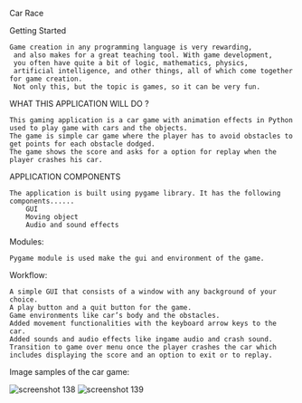Car Race



Getting Started

	Game creation in any programming language is very rewarding,
	 and also makes for a great teaching tool. With game development,
	 you often have quite a bit of logic, mathematics, physics,
	 artificial intelligence, and other things, all of which come together for game creation.
	 Not only this, but the topic is games, so it can be very fun.

 
WHAT THIS APPLICATION WILL DO ?

	This gaming application is a car game with animation effects in Python used to play game with cars and the objects.
	The game is simple car game where the player has to avoid obstacles to get points for each obstacle dodged.
	The game shows the score and asks for a option for replay when the player crashes his car.

APPLICATION COMPONENTS

	The application is built using pygame library. It has the following components......
		GUI
		Moving object
		Audio and sound effects

Modules:

	Pygame module is used make the gui and environment of the game.
	
Workflow:

	A simple GUI that consists of a window with any background of your choice.
	A play button and a quit button for the game.
	Game environments like car’s body and the obstacles.
	Added movement functionalities with the keyboard arrow keys to the car.
	Added sounds and audio effects like ingame audio and crash sound.
	Transition to game over menu once the player crashes the car which includes displaying the score and an option to exit or to replay.

Image samples of the car game:

![screenshot 138](https://user-images.githubusercontent.com/25434144/42673107-69ba7dc0-8687-11e8-9756-e995d03aaff0.png)
![screenshot 139](https://user-images.githubusercontent.com/25434144/42673108-6a35d51a-8687-11e8-8425-bd4bf815f66c.png)

